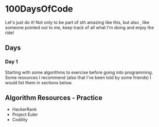 # 100DaysOfCode
Let's just do it! Not only to be part of sth amazing like this, but also , like someone pointed out to me, keep track of all what I'm doing and enjoy the ride!

## Days

### Day 1
Starting with some algorithms to exercise before going into programming. Some resources I recommend (also that I've been told by some friends) I would list them in sections below.


## Algorithm Resources - Practice
- HackerRank
- Project Euler
- Codility
